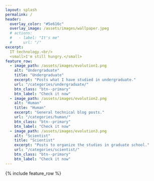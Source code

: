 ```yaml
---
layout: splash
permalink: /
header:
  overlay_color: "#5e616c"
  overlay_image: /assets/images/wallpaper.jpeg
  # actions:
  #   - label: "It's me"
  #     url: "/"
excerpt: 
  IT technology.<br/>
  <small>I'm still hungry.</small>
feature_row:
  - image_path: /assets/images/evolution1.png
    alt: "Undergraduate"
    title: "Undergraduate"
    excerpt: "Posts what I have studied in undergraduate."
    url: "/categories/undergraduate/"
    btn_class: "btn--primary"
    btn_label: "Check it now"
  - image_path: /assets/images/evolution2.png
    alt: "Human"
    title: "Human"
    excerpt: "General technical blog posts."
    url: "/categories/human/"
    btn_class: "btn--primary"
    btn_label: "Check it now"
  - image_path: /assets/images/evolution3.png
    alt: "Scientist"
    title: "Scientist"
    excerpt: "Posts to organize the studies in graduate school."
    url: "/categories/scientist/"
    btn_class: "btn--primary"
    btn_label: "Check it now"
---
```


{% include feature_row %}
